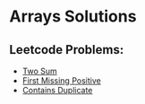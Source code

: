 # Arrays Solutions

## Leetcode Problems:

- [Two Sum](./Two_Sum)
- [First Missing Positive](./First_Missing_Positive)
- [Contains Duplicate](./Contains_Duplicate)

